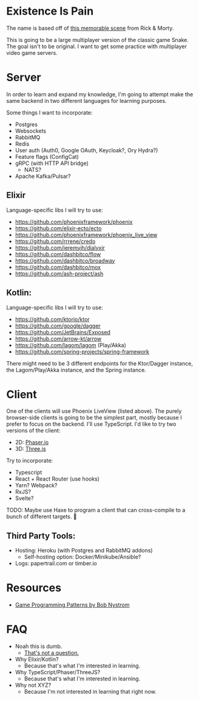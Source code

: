 # Existence Is Pain

The name is based off of [this memorable scene](https://youtu.be/ZA9Dvh4Fyf8?t=29s) from Rick & Morty.

This is going to be a large multiplayer version of the classic game Snake. The goal isn't to be original. I want to get some practice with multiplayer video game servers.

# Server

In order to learn and expand my knowledge, I'm going to attempt make the same backend in two different languages for learning purposes.

Some things I want to incorporate:
* Postgres
* Websockets
* RabbitMQ
* Redis
* User auth (Auth0, Google OAuth, Keycloak?, Ory Hydra?)
* Feature flags (ConfigCat)
* gRPC (with HTTP API bridge)
  * NATS?
* Apache Kafka/Pulsar?

## Elixir

Language-specific libs I will try to use:
* https://github.com/phoenixframework/phoenix
* https://github.com/elixir-ecto/ecto
* https://github.com/phoenixframework/phoenix_live_view
* https://github.com/rrrene/credo
* https://github.com/jeremyjh/dialyxir
* https://github.com/dashbitco/flow
* https://github.com/dashbitco/broadway
* https://github.com/dashbitco/mox
* https://github.com/ash-project/ash

## Kotlin:

Language-specific libs I will try to use:
* https://github.com/ktorio/ktor
* https://github.com/google/dagger
* https://github.com/JetBrains/Exposed
* https://github.com/arrow-kt/arrow
* https://github.com/lagom/lagom (Play/Akka)
* https://github.com/spring-projects/spring-framework

There might need to be 3 different endpoints for the Ktor/Dagger instance, the Lagom/Play/Akka instance, and the Spring instance.

# Client

One of the clients will use Phoenix LiveView (listed above). The purely browser-side clients is going to be the simplest part, mostly because I prefer to focus on the backend. I'll use TypeScript. I'd like to try two versions of the client:

- 2D: [Phaser.io](https://phaser.io/)
- 3D: [Three.js](https://threejs.org/)

Try to incorporate:
* Typescript
* React + React Router (use hooks)
* Yarn? Webpack?
* RxJS?
* Svelte?

TODO: Maybe use Haxe to program a client that can cross-compile to a bunch of different targets. 🤔

## Third Party Tools:

* Hosting: Heroku (with Postgres and RabbitMQ addons)
  * Self-hosting option: Docker/Minikube/Ansible?
* Logs: papertrail.com or timber.io

# Resources

* [Game Programming Patterns by Bob Nystrom](http://gameprogrammingpatterns.com/)

# FAQ

* Noah this is dumb.
  * [That's not a question.](https://www.youtube.com/watch?v=KIBw10VUcNQ&t=2s)
* Why Elixir/Kotlin?
  * Because that's what I'm interested in learning.
* Why TypeScript/Phaser/ThreeJS?
  * Because that's what I'm interested in learning.
* Why not XYZ?
  * Because I'm not interested in learning that right now.

